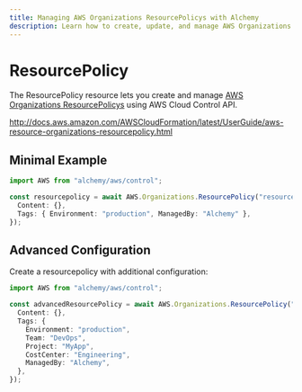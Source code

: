 ```yaml
---
title: Managing AWS Organizations ResourcePolicys with Alchemy
description: Learn how to create, update, and manage AWS Organizations ResourcePolicys using Alchemy Cloud Control.
---
```


# ResourcePolicy

The ResourcePolicy resource lets you create and manage [AWS Organizations ResourcePolicys](https://docs.aws.amazon.com/organizations/latest/userguide/) using AWS Cloud Control API.

http://docs.aws.amazon.com/AWSCloudFormation/latest/UserGuide/aws-resource-organizations-resourcepolicy.html

## Minimal Example

```ts
import AWS from "alchemy/aws/control";

const resourcepolicy = await AWS.Organizations.ResourcePolicy("resourcepolicy-example", {
  Content: {},
  Tags: { Environment: "production", ManagedBy: "Alchemy" },
});
```

## Advanced Configuration

Create a resourcepolicy with additional configuration:

```ts
import AWS from "alchemy/aws/control";

const advancedResourcePolicy = await AWS.Organizations.ResourcePolicy("advanced-resourcepolicy", {
  Content: {},
  Tags: {
    Environment: "production",
    Team: "DevOps",
    Project: "MyApp",
    CostCenter: "Engineering",
    ManagedBy: "Alchemy",
  },
});
```

